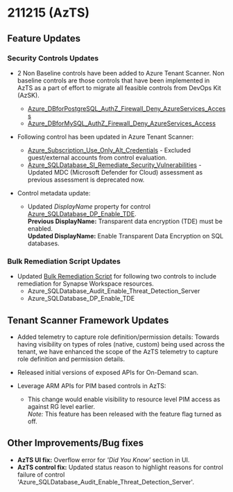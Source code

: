 # 211215 (AzTS)

## Feature Updates

### Security Controls Updates
* 2 Non Baseline controls have been added to Azure Tenant Scanner. Non baseline controls are those controls that have been implemented in AzTS as a part of effort to migrate all feasible controls from DevOps Kit (AzSK).

    * [Azure_DBforPostgreSQL_AuthZ_Firewall_Deny_AzureServices_Access](https://github.com/azsk/AzTS-docs/blob/main/Control%20coverage/Feature/DBForPostgreSQL.md#azure_dbforpostgresql_authz_firewall_deny_azureservices_access)
    * [Azure_DBforMySQL_AuthZ_Firewall_Deny_AzureServices_Access](https://github.com/azsk/AzTS-docs/blob/main/Control%20coverage/Feature/DBForMySql.md#azure_dbformysql_authz_firewall_deny_azureservices_access)

* Following control has been updated in Azure Tenant Scanner:
    * [Azure_Subscription_Use_Only_Alt_Credentials](https://github.com/azsk/AzTS-docs/blob/main/Control%20coverage/Feature/SubscriptionCore.md) - Excluded guest/external accounts from control evaluation.
    * [Azure_SQLDatabase_SI_Remediate_Security_Vulnerabilities](https://github.com/azsk/AzTS-docs/blob/main/Control%20coverage/Feature/SQLServer.md#azure_sqldatabase_si_remediate_security_vulnerabilities) - Updated MDC (Microsoft Defender for Cloud) assessment as previous assessment is deprecated now.

* Control metadata update:
    * Updated _DisplayName_ property for control [Azure_SQLDatabase_DP_Enable_TDE](https://github.com/azsk/AzTS-docs/blob/main/Control%20coverage/Feature/SQLServer.md#azure_sqldatabase_dp_enable_tde).<br/>
    **Previous DisplayName:** Transparent data encryption (TDE) must be enabled.<br />
    **Updated DisplayName:** Enable Transparent Data Encryption on SQL databases.


### Bulk Remediation Script Updates
* Updated [Bulk Remediation Script](https://github.com/azsk/AzTS-docs/tree/main/Scripts/RemediationScripts) for following two controls to include remediation for Synapse Workspace resources.
    * Azure_SQLDatabase_Audit_Enable_Threat_Detection_Server
    * Azure_SQLDatabase_DP_Enable_TDE

## Tenant Scanner Framework Updates
* Added telemetry to capture role definition/permission details:
    Towards having visibility on types of roles (native, custom) being used across the tenant, we have enhanced the scope of the AzTS telemetry to capture role definition and permission details.

* Released initial versions of exposed APIs for On-Demand scan.

* Leverage ARM APIs for PIM based controls in AzTS:
    * This change would enable visibility to resource level PIM access as against RG level earlier.<br/>
    _Note:_ This feature has been released with the feature flag turned as off. 

## Other Improvements/Bug fixes

* **AzTS UI fix:** Overflow error for _'Did You Know'_ section in UI. 
* **AzTS control fix:** Updated status reason to highlight reasons for control failure of control 'Azure_SQLDatabase_Audit_Enable_Threat_Detection_Server'.

